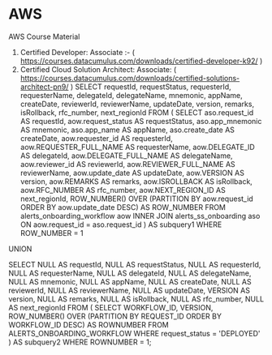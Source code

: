 # AWS
AWS Course Material

1. Certified Developer: Associate :- ( https://courses.datacumulus.com/downloads/certified-developer-k92/ )
2. Certified Cloud Solution Architect: Associate: ( https://courses.datacumulus.com/downloads/certified-solutions-architect-pn9/ )
SELECT
    requestId,
    requestStatus,
    requesterId,
    requesterName,
    delegateId,
    delegateName,
    mnemonic,
    appName,
    createDate,
    reviewerId,
    reviewerName,
    updateDate,
    version,
    remarks,
    isRollback,
    rfc_number,
    next_regionId
FROM (
    SELECT
        aso.request_id AS requestId,
        aow.request_status AS requestStatus,
        aso.app_mnemonic AS mnemonic,
        aso.app_name AS appName,
        aso.create_date AS createDate,
        aow.requester_id AS requesterId,
        aow.REQUESTER_FULL_NAME AS requesterName,
        aow.DELEGATE_ID AS delegateId,
        aow.DELEGATE_FULL_NAME AS delegateName,
        aow.reviewer_id AS reviewerId,
        aow.REVIEWER_FULL_NAME AS reviewerName,
        aow.update_date AS updateDate,
        aow.VERSION AS version,
        aow.REMARKS AS remarks,
        aow.ISROLLBACK AS isRollback,
        aow.RFC_NUMBER AS rfc_number,
        aow.NEXT_REGION_ID AS next_regionId,
        ROW_NUMBER() OVER (PARTITION BY aow.request_id ORDER BY aow.update_date DESC) AS ROW_NUMBER
    FROM
        alerts_onboarding_workflow aow
    INNER JOIN
        alerts_ss_onboarding aso ON aow.request_id = aso.request_id
) AS subquery1
WHERE ROW_NUMBER = 1

UNION

SELECT
    NULL AS requestId,
    NULL AS requestStatus,
    NULL AS requesterId,
    NULL AS requesterName,
    NULL AS delegateId,
    NULL AS delegateName,
    NULL AS mnemonic,
    NULL AS appName,
    NULL AS createDate,
    NULL AS reviewerId,
    NULL AS reviewerName,
    NULL AS updateDate,
    VERSION AS version,
    NULL AS remarks,
    NULL AS isRollback,
    NULL AS rfc_number,
    NULL AS next_regionId
FROM (
    SELECT
        WORKFLOW_ID,
        VERSION,
        ROW_NUMBER() OVER (PARTITION BY REQUEST_ID ORDER BY WORKFLOW_ID DESC) AS ROWNUMBER
    FROM
        ALERTS_ONBOARDING_WORKFLOW
    WHERE
        request_status = 'DEPLOYED'
) AS subquery2
WHERE ROWNUMBER = 1;
